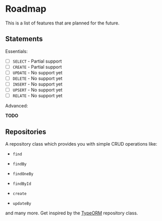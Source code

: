 # Roadmap

This is a list of features that are planned for the future.

## Statements

Essentials:

- [ ] `SELECT` - Partial support
- [ ] `CREATE` - Partial support
- [ ] `UPDATE` - No support yet
- [ ] `DELETE` - No support yet
- [ ] `INSERT` - No support yet
- [ ] `UPSERT` - No support yet
- [ ] `RELATE` - No support yet

Advanced:

**TODO**

## Repositories

A repository class which provides you with simple CRUD operations like:

- `find`
- `findBy`
- `findOneBy`
- `findById`

- `create`
- `updateBy`

and many more. Get inspired by the [TypeORM](https://github.com/typeorm/typeorm) repository class.
